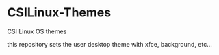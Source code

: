 # CSILinux-Themes
CSI Linux OS themes

this repository sets the user desktop theme with xfce, background, etc...
